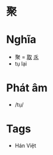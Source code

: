 # 聚

# Nghĩa
* 聚 = [取](取.md) [乑](乑.md)
* tụ lại

# Phát âm
* /tụ/

# Tags
* Hán Việt

<script>window.HANZI_FIELD='聚';</script>
